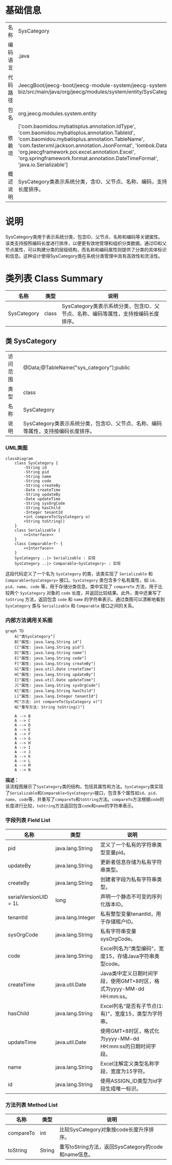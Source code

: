 # 基础信息

|      |      |
|------|------|
| 名称 | SysCategory |
| 编码语言 | .java |
| 代码路径 | JeecgBoot/jeecg-boot/jeecg-module-system/jeecg-system-biz/src/main/java/org/jeecg/modules/system/entity/SysCategory.java |
| 包名 | org.jeecg.modules.system.entity |
| 依赖项 | ['com.baomidou.mybatisplus.annotation.IdType', 'com.baomidou.mybatisplus.annotation.TableId', 'com.baomidou.mybatisplus.annotation.TableName', 'com.fasterxml.jackson.annotation.JsonFormat', 'lombok.Data', 'org.jeecgframework.poi.excel.annotation.Excel', 'org.springframework.format.annotation.DateTimeFormat', 'java.io.Serializable'] |
| 概述说明 | SysCategory类表示系统分类，含ID、父节点、名称、编码，支持按编码长度排序。 |

# 说明

SysCategory类用于表示系统分类，包含ID、父节点、名称和编码等关键属性。该类支持按照编码长度进行排序，以便更有效地管理和组织分类数据。通过ID和父节点属性，可以构建分类的层级结构，而名称和编码属性则提供了分类的具体标识和信息。这种设计使得SysCategory类在系统分类管理中具有高效性和灵活性。

# 类列表 Class Summary

| 名称   | 类型  | 说明 |
|-------|------|-------------|
| SysCategory | class | SysCategory类表示系统分类，包含ID、父节点、名称、编码等属性，支持按编码长度排序。 |



## 类 SysCategory

|      |      |
|------|------|
| 访问范围 | @Data;@TableName("sys_category");public |
| 类型 | class |
| 名称 | SysCategory |
| 说明 | SysCategory类表示系统分类，包含ID、父节点、名称、编码等属性，支持按编码长度排序。 |


### UML类图

```mermaid
classDiagram
    class SysCategory {
        -String id
        -String pid
        -String name
        -String code
        -String createBy
        -Date createTime
        -String updateBy
        -Date updateTime
        -String sysOrgCode
        -String hasChild
        -Integer tenantId
        +int compareTo(SysCategory o)
        +String toString()
    }
    class Serializable {
        <<Interface>>
    }
    class Comparable~T~ {
        <<Interface>>
    }
    SysCategory ..|> Serializable : 实现
    SysCategory ..|> Comparable~SysCategory~ : 实现
```

这段代码定义了一个名为 `SysCategory` 的类，该类实现了 `Serializable` 和 `Comparable<SysCategory>` 接口。`SysCategory` 类包含多个私有属性，如 `id`、`pid`、`name`、`code` 等，用于存储分类信息。类中实现了 `compareTo` 方法，用于比较两个 `SysCategory` 对象的 `code` 长度，并返回比较结果。此外，类中还重写了 `toString` 方法，返回包含 `code` 和 `name` 的字符串表示。通过类图可以清晰地看到 `SysCategory` 类与 `Serializable` 和 `Comparable` 接口之间的关系。


### 内部方法调用关系图

```mermaid
graph TD
    A["类SysCategory"]
    B["属性: java.lang.String id"]
    C["属性: java.lang.String pid"]
    D["属性: java.lang.String name"]
    E["属性: java.lang.String code"]
    F["属性: java.lang.String createBy"]
    G["属性: java.util.Date createTime"]
    H["属性: java.lang.String updateBy"]
    I["属性: java.util.Date updateTime"]
    J["属性: java.lang.String sysOrgCode"]
    K["属性: java.lang.String hasChild"]
    L["属性: java.lang.Integer tenantId"]
    M["方法: int compareTo(SysCategory o)"]
    N["重写方法: String toString()"]

    A --> B
    A --> C
    A --> D
    A --> E
    A --> F
    A --> G
    A --> H
    A --> I
    A --> J
    A --> K
    A --> L
    A --> M
    A --> N
```

**描述：**  
该流程图展示了`SysCategory`类的结构，包括其属性和方法。`SysCategory`类实现了`Serializable`和`Comparable<SysCategory>`接口，包含多个属性如`id`、`pid`、`name`、`code`等，并重写了`compareTo`和`toString`方法。`compareTo`方法根据`code`的长度进行比较，`toString`方法返回包含`code`和`name`的字符串表示。

### 字段列表 Field List

| 名称  | 类型  | 说明 |
|-------|-------|------|
| pid | java.lang.String | 定义了一个私有的字符串类型变量pid。 |
| updateBy | java.lang.String | 更新者信息存储为私有字符串类型。 |
| createBy | java.lang.String | 创建者字段为私有字符串类型。 |
| serialVersionUID = 1L | long | 声明一个静态不可变的序列化版本ID。 |
| tenantId | java.lang.Integer | 私有整型变量tenantId，用于存储租户ID。 |
| sysOrgCode | java.lang.String | 私有字符串变量sysOrgCode。 |
| code | java.lang.String | Excel列名为“类型编码”，宽度15，存储Java字符串类型code。 |
| createTime | java.util.Date | Java类中定义日期时间字段，使用GMT+8时区，格式为yyyy-MM-dd HH:mm:ss。 |
| hasChild | java.lang.String | Excel列名“是否有子节点(1:有)”，宽度15，类型为字符串。 |
| updateTime | java.util.Date | 使用GMT+8时区，格式化为yyyy-MM-dd HH:mm:ss的日期时间字段。 |
| name | java.lang.String | Excel注解定义类型名称字段，宽度为15字符。 |
| id | java.lang.String | 使用ASSIGN_ID类型为id字段生成唯一标识。 |

### 方法列表 Method List

| 名称  | 类型  | 说明 |
|-------|-------|------|
| compareTo | int | 比较SysCategory对象按code长度升序排序。 |
| toString | String | 重写toString方法，返回SysCategory的code和name信息。 |




